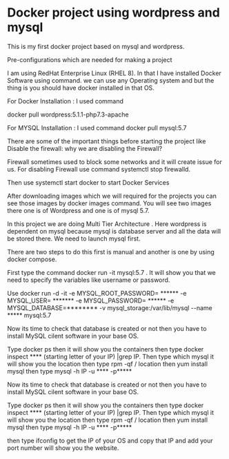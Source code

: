 # Docker project using wordpress and mysql

This is my first docker project based on mysql and wordpress. 

Pre-configurations which are needed for making a project

I am using RedHat Enterprise Linux (RHEL 8). In that I have installed Docker Software using command. we can use any Operating system and but the thing is you should have docker installed in that OS.

 For Docker Installation : I used command
 
 docker pull wordpress:5.1.1-php7.3-apache
 
For MYSQL Installation : I used command docker pull mysql:5.7

 There are some of the important things before starting the project like Disable the firewall:
why we are disabling the Firewall?

Firewall sometimes used to block some networks and it will create issue for us. For disabling Firewall use command systemctl stop firewalld.

Then use systemctl start docker to start Docker Services

After downloading images which we will required for the projects you can see those images by docker images command. You will see two images there one is of Wordpress and one is of mysql 5.7.

In this project we are doing Multi Tier Architecture . Here wordpress is dependent on mysql because mysql is database server and all the data will be stored there. We need to launch mysql first. 

There are two steps to do this first is manual and another is one by using docker compose.

First type the command docker run -it mysql:5.7 . It will show you that we need to specify the variables like username or password.

 Use docker run -d -it -e MYSQL_ROOT_PASSWORD= ****** -e MYSQL_USER= ******* -e MYSQL_PASSWORD= ****** -e MYSQL_DATABASE=******** -v mysql_storage:/var/lib/mysql --name ***** mysql:5.7
 
Now its time to check that database is created or not then you have to install MySQL cilent software in your base OS. 

Type docker ps then it will show you the containers then type docker inspect **** (starting letter of your IP) |grep IP. Then type which mysql it will show you the location then type rpm -qf / location then yum install mysql then type mysql -h IP -u **** -p*****

Now its time to check that database is created or not then you have to install MySQL cilent software in your base OS. 

Type docker ps then it will show you the containers then type docker inspect **** (starting letter of your IP) |grep IP. Then type which mysql it will show you the location then type rpm -qf / location then yum install mysql then type mysql -h IP -u **** -p*****

then type ifconfig to get the IP of your OS and copy that IP and add your port number will show you the website.

